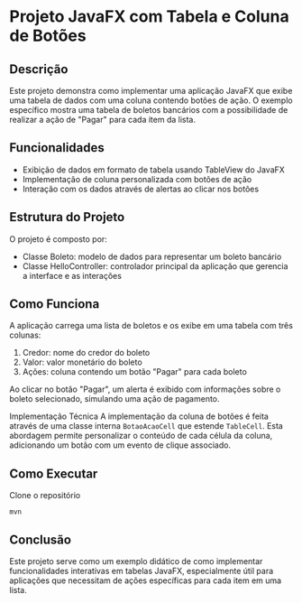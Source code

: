 # Projeto JavaFX com Tabela e Coluna de Botões

## Descrição

Este projeto demonstra como implementar uma aplicação JavaFX que exibe uma tabela de dados com uma coluna contendo botões de ação. O exemplo específico mostra uma tabela de boletos bancários com a possibilidade de realizar a ação de "Pagar" para cada item da lista.

## Funcionalidades

- Exibição de dados em formato de tabela usando TableView do JavaFX
- Implementação de coluna personalizada com botões de ação
- Interação com os dados através de alertas ao clicar nos botões

## Estrutura do Projeto

O projeto é composto por:

- Classe Boleto: modelo de dados para representar um boleto bancário
- Classe HelloController: controlador principal da aplicação que gerencia a interface e as interações

## Como Funciona
A aplicação carrega uma lista de boletos e os exibe em uma tabela com três colunas:

1. Credor: nome do credor do boleto
1. Valor: valor monetário do boleto
1. Ações: coluna contendo um botão "Pagar" para cada boleto

Ao clicar no botão "Pagar", um alerta é exibido com informações sobre o boleto selecionado, simulando uma ação de pagamento.

Implementação Técnica
A implementação da coluna de botões é feita através de uma classe interna `BotaoAcaoCell` que estende `TableCell`. Esta abordagem permite personalizar o conteúdo de cada célula da coluna, adicionando um botão com um evento de clique associado.

## Como Executar

Clone o repositório

```shell
mvn
```

## Conclusão 

Este projeto serve como um exemplo didático de como implementar funcionalidades interativas em tabelas JavaFX, especialmente útil para aplicações que necessitam de ações específicas para cada item em uma lista.